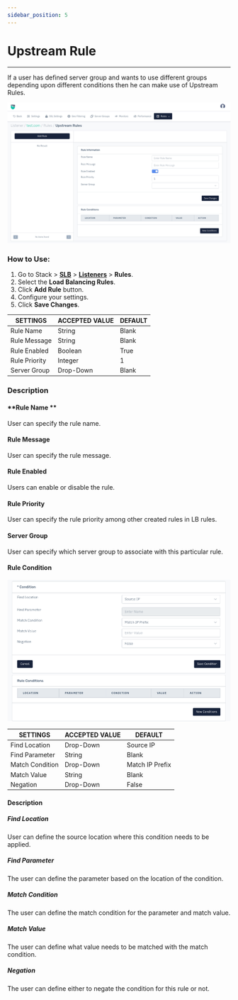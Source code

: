 ```yaml
---
sidebar_position: 5
---
```


# Upstream Rule

---

If a user has defined server group and wants to use different groups depending upon different conditions then he can make use of Upstream Rules.

![Upstream rule](/img/adc/v8/docs/upstream_rule_1.png)

### How to Use:

1. Go to Stack > [**SLB**](../../../adc.md) > [**Listeners**](../listeners.md) > **Rules**.
2. Select the **Load Balancing Rules**.
3. Click **Add Rule** button.
4. Configure your settings. 
5. Click **Save Changes**.

| SETTINGS       | ACCEPTED VALUE | DEFAULT |
|----------------|----------------|---------|
| Rule Name      | String         | Blank   |
| Rule Message   | String         | Blank   |
| Rule Enabled   | Boolean        | True    |
| Rule Priority  | Integer        | 1       |
| Server Group   | Drop-Down      | Blank   |

### Description

#### **Rule Name **

User can specify the rule name.

#### **Rule Message**

User can specify the rule message.

#### **Rule Enabled**

Users can enable or disable the rule.

#### **Rule Priority**

User can specify the rule priority among other created rules in LB rules.

#### **Server Group**

User can specify which server group to associate with this particular rule.

#### **Rule Condition**

![Upstream rule](/img/adc/v8/docs/upstream_rule_2.png)

| SETTINGS        | ACCEPTED VALUE | DEFAULT         |
|-----------------|----------------|-----------------|
| Find Location   | Drop-Down      | Source IP       |
| Find Parameter  | String         | Blank           |
| Match Condition | Drop-Down      | Match IP Prefix |
| Match Value     | String         | Blank           |
| Negation        | Drop-Down      | False           |

#### Description

##### **Find Location**

User can define the source location where this condition needs to be applied.

##### **Find Parameter**

The user can define the parameter based on the location of the condition.

##### **Match Condition**

The user can define the match condition for the parameter and match value.

##### **Match Value**

The user can define what value needs to be matched with the match condition.

##### **Negation**

The user can define either to negate the condition for this rule or not.